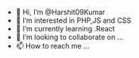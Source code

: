 - 👋 Hi, I’m @Harshit09Kumar
- 👀 I’m interested in PHP,JS and CSS
- 🌱 I’m currently learning .React
- 💞️ I’m looking to collaborate on ...
- 📫 How to reach me ...

<!---
Harshit09Kumar/Harshit09Kumar is a ✨ special ✨ repository because its `README.md` (this file) appears on your GitHub profile.
You can click the Preview link to take a look at your changes.
--->
